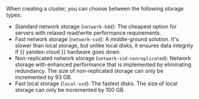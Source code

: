 When creating a cluster, you can choose between the following storage types:

* Standard network storage (`network-hdd`): The cheapest option for servers with relaxed read/write performance requirements.
* Fast network storage (`network-ssd`): A middle-ground solution. It's slower than local storage, but unlike local disks, it ensures data integrity if {{ yandex-cloud }} hardware goes down.
* Non-replicated network storage (`network-ssd-nonreplicated`): Network storage with enhanced performance that is implemented by eliminating redundancy. The size of non-replicated storage can only be incremented by 93 GB.
* Fast local storage (`local-ssd`): The fastest disks. The size of local storage can only be incremented by 100 GB.

